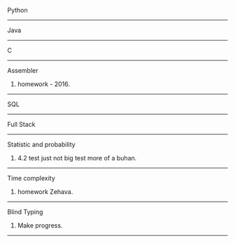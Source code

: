 Python

----
Java 

---
C  

---
Assembler  
1. homework - 2016.
---
SQL  

---
Full Stack  

---
Statistic and probability
1. 4.2 test just not big test more of a buhan.
---
Time complexity
1. homework Zehava.
----
Blind Typing
1. Make progress.
----

